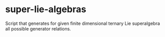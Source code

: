 super-lie-algebras
==================

Script that generates for given finite dimensional ternary Lie superalgebra all possible generator relations.
